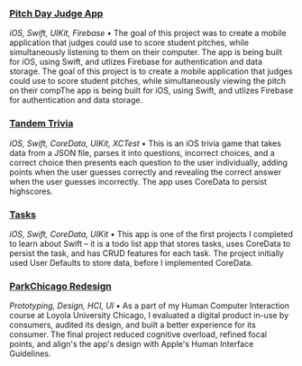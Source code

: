### [Pitch Day Judge App](https://github.com/joshuabseitz/PitchDay-iOS)
<i>iOS, Swift, UIKit, Firebase</i> • The goal of this project was to create a mobile application that judges could use to score student pitches, while simultaneously listening to them on their computer. The app is being built for iOS, using Swift, and utlizes Firebase for authentication and data storage.
The goal of this project is to create a mobile application that judges could use to score student pitches, while simultaneously viewing the pitch on their compThe app is being built for iOS, using Swift, and utlizes Firebase for authentication and data storage.

### [Tandem Trivia](https://github.com/joshuabseitz/Trivia-iOS)
<i>iOS, Swift, CoreData, UIKit, XCTest</i> • This is an iOS trivia game that takes data from a JSON file, parses it into questions, incorrect choices, and a correct choice then presents each question to the user individually, adding points when the user guesses correctly and revealing the correct answer when the user guesses incorrectly. The app uses CoreData to persist highscores.

### [Tasks](https://github.com/joshuabseitz/Tasks-iOS)
<i>iOS, Swift, CoreData, UIKit</i> • This app is one of the first projects I completed to learn about Swift – it is a todo list app that stores tasks, uses CoreData to persist the task, and has CRUD features for each task. The project initially used User Defaults to store data, before I implemented CoreData.

### [ParkChicago Redesign](https://docs.google.com/document/d/1MwNR-7a9NKlougladmIQspwkeu9k8FR8i_MilLEPPO0/edit?usp=sharing)
<i>Prototyping, Design, HCI, UI</i> • As a part of my Human Computer Interaction course at Loyola University Chicago, I evaluated a digital product in-use by consumers, audited its design, and built a better experience for its consumer. The final project reduced cognitive overload, refined focal points, and align's the app's design with Apple's Human Interface Guidelines.
